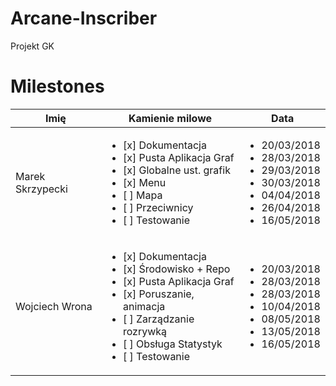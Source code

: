 # Arcane-Inscriber
Projekt GK
# Milestones
Imię | Kamienie milowe | Data
----------------|---------------- | ---------
Marek Skrzypecki | <ul><li>[x] Dokumentacja</li><li>[x] Pusta Aplikacja Graf</li><li>[x] Globalne ust. grafik</li><li>[x] Menu</li><li>[ ] Mapa</li><li>[ ] Przeciwnicy</li><li>[ ] Testowanie</li></ul> | <ul><li>20/03/2018</li><li>28/03/2018</li><li>29/03/2018</li><li>30/03/2018</li><li>04/04/2018</li><li>26/04/2018</li><li>16/05/2018</li></ul>
Wojciech Wrona | <ul><li>[x] Dokumentacja</li><li>[x] Środowisko + Repo</li><li>[x] Pusta Aplikacja Graf</li><li>[x] Poruszanie, animacja</li><li>[ ] Zarządzanie rozrywką</li><li>[ ] Obsługa Statystyk</li><li>[ ] Testowanie</li></ul> | <ul><li>20/03/2018</li><li>28/03/2018</li><li>28/03/2018</li><li>10/04/2018</li><li>08/05/2018</li><li>13/05/2018</li><li>16/05/2018</li></ul>
